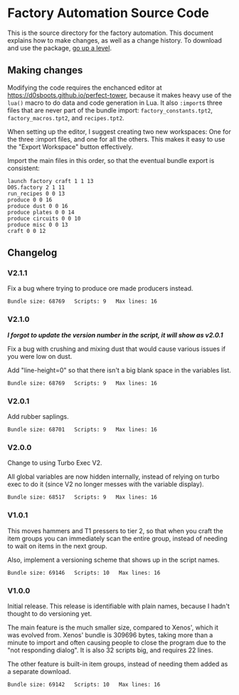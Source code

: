 # Factory Automation Source Code

This is the source directory for the factory automation. This document explains how to make changes, as well as a change history.
To download and use the package, [go up a level](/README.md#factory-automation).

## Making changes

Modifying the code requires the enchanced editor at https://d0sboots.github.io/perfect-tower, because it makes heavy use of the `lua()` macro
to do data and code generation in Lua. It also `:import`s three files that are never part of the bundle import:
`factory_constants.tpt2`, `factory_macros.tpt2`, and `recipes.tpt2`.

When setting up the editor, I suggest creating two new workspaces: One for the three :import files, and one for all the others. This makes it easy to use the
"Export Workspace" button effectively.

Import the main files in this order, so that the eventual bundle export is consistent:

`launch factory craft 1 1 13`<br>
`D0S.factory 2 1 11`<br>
`run_recipes 0 0 13`<br>
`produce 0 0 16`<br>
`produce dust 0 0 16`<br>
`produce plates 0 0 14`<br>
`produce circuits 0 0 10`<br>
`produce misc 0 0 13`<br>
`craft 0 0 12`<br>

## Changelog

### V2.1.1

Fix a bug where trying to produce ore made producers instead.

```
Bundle size: 68769   Scripts: 9   Max lines: 16
```

### V2.1.0

***I forgot to update the version number in the script, it will show as v2.0.1***

Fix a bug with crushing and mixing dust that would cause various issues
if you were low on dust.

Add "line-height=0" so that there isn't a big blank space in the variables list.

```
Bundle size: 68769   Scripts: 9   Max lines: 16
```

### V2.0.1

Add rubber saplings.

```
Bundle size: 68701   Scripts: 9   Max lines: 16
```

### V2.0.0

Change to using Turbo Exec V2.

All global variables are now hidden internally, instead of relying on turbo
exec to do it (since V2 no longer messes with the variable display).
```
Bundle size: 68517   Scripts: 9   Max lines: 16
```

### V1.0.1

This moves hammers and T1 pressers to tier 2, so that when you craft the item groups you can
immediately scan the entire group, instead of needing to wait on items in the next group.

Also, implement a versioning scheme that shows up in the script names.
```
Bundle size: 69146   Scripts: 10   Max lines: 16
```

### V1.0.0

Initial release. This release is identifiable with plain names, because I hadn't thought to do versioning yet.

The main feature is the much smaller size, compared to Xenos', which it was evolved from.
Xenos' bundle is 309696 bytes, taking more than a minute to import and often causing people to close the program due to the "not responding dialog".
It is also 32 scripts big, and requires 22 lines.

The other feature is built-in item groups, instead of needing them added as a separate download.
```
Bundle size: 69142   Scripts: 10   Max lines: 16
```
